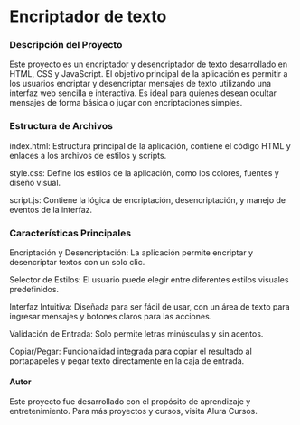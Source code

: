 <h1>Encriptador de texto</h1>
<h3>Descripción del Proyecto</h3>
<p>
Este proyecto es un encriptador y desencriptador de texto desarrollado en HTML, CSS y JavaScript. El objetivo principal de la aplicación es permitir a los usuarios encriptar y desencriptar mensajes de texto utilizando una interfaz web sencilla e interactiva. Es ideal para quienes desean ocultar mensajes de forma básica o jugar con encriptaciones simples.
</p>
<h3>Estructura de Archivos</h3>
<p>index.html: Estructura principal de la aplicación, contiene el código HTML y enlaces a los archivos de estilos y scripts.</p>
<p>style.css: Define los estilos de la aplicación, como los colores, fuentes y diseño visual.</p>
<p>script.js: Contiene la lógica de encriptación, desencriptación, y manejo de eventos de la interfaz.</p>
<h3>
  Características Principales
</h3>
  <p>Encriptación y Desencriptación: La aplicación permite encriptar y desencriptar textos con un solo clic.</p>
  <p>
    Selector de Estilos: El usuario puede elegir entre diferentes estilos visuales predefinidos.
  </p>
  <p>
    Interfaz Intuitiva: Diseñada para ser fácil de usar, con un área de texto para ingresar mensajes y botones claros para las acciones.
  </p>
  <p>
    Validación de Entrada: Solo permite letras minúsculas y sin acentos.
  </p>

<p>
  Copiar/Pegar: Funcionalidad integrada para copiar el resultado al portapapeles y pegar texto directamente en la caja de entrada.
</p>
<h4>Autor</h4>
<p>
Este proyecto fue desarrollado con el propósito de aprendizaje y entretenimiento. Para más proyectos y cursos, visita Alura Cursos.  
</p>
